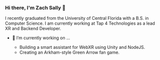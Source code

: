 ### Hi there, I'm Zach Sally 👋

I recently graduated from the University of Central Florida with a B.S. in Computer Science. I am currently working at Tap 4 Technologies as a lead XR and Backend Developer.

- 🔭 I’m currently working on ...
    
  * Building a smart assistant for WebXR using Unity and NodeJS.
  * Creating an Arkham-style Green Arrow fan game.
